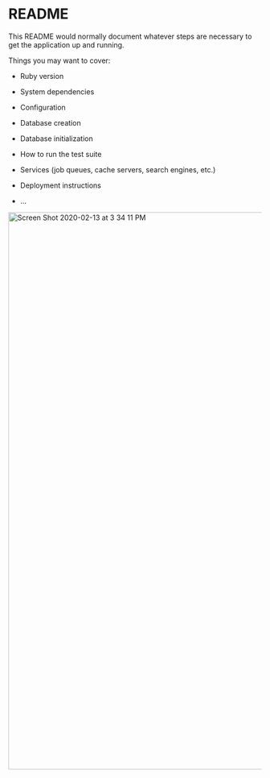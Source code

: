 # README

This README would normally document whatever steps are necessary to get the
application up and running.

Things you may want to cover:

* Ruby version

* System dependencies

* Configuration

* Database creation

* Database initialization

* How to run the test suite

* Services (job queues, cache servers, search engines, etc.)

* Deployment instructions

* ...
<img width="1107" alt="Screen Shot 2020-02-13 at 3 34 11 PM" src="https://user-images.githubusercontent.com/46055043/74485022-b6b95a80-4eb1-11ea-8166-a82efb2a8cfd.png">
